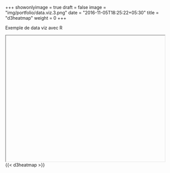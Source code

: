 
+++
showonlyimage = true
draft = false
image = "img/portfolio/data.viz.3.png"
date = "2016-11-05T18:25:22+05:30"
title = "d3heatmap"
weight = 0
+++

Exemple de data viz avec R
<!--more-->

<iframe width="100%" height="400"></iframe>
{{< d3heatmap >}}

